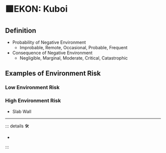 # 🟩<ekos>EKON: Kuboi</ekos>

## Definition

- Probability of Negative Environment
    - Improbable, Remote, Occasional, Probable, Frequent
- Consequence of Negative Environment
    - Negligible, Marginal, Moderate, Critical, Catastrophic

## Examples of Environment Risk

### Low Environment Risk

### High Environment Risk

- Slab Wall

---

<!-- =================================================== -->
<!-- =================================================== -->
<!-- =================================================== -->
<!-- =================================================== -->
<!-- =================================================== -->
::: details 🛠

-

:::